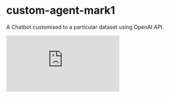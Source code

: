 # custom-agent-mark1
A Chatbot customised to a particular dataset using OpenAI API.

![./diagram img/arch.html](https://github.com/rajat98dogra/custom-agent-mark1/blob/rj_branch/diagram%20img/arch.html)
